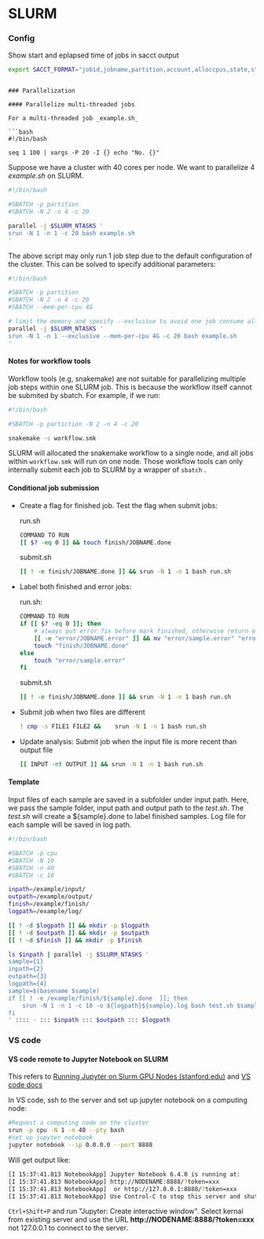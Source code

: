 # SLURM

### Config

Show start and eplapsed time of jobs in sacct output

```bash
export SACCT_FORMAT="jobid,jobname,partition,account,alloccpus,state,start,elapsed,exitcode"
```



```

### Parallelization

#### Parallelize multi-threaded jobs

For a multi-threaded job _example.sh_

```bash
#!/bin/bash

seq 1 100 | xargs -P 20 -I {} echo "No. {}"
```

Suppose we have a cluster with 40 cores per node. We want to parallelize 4 _example.sh_ on SLURM. 

```bash
#!/bin/bash

#SBATCH -p partition
#SBATCH -N 2 -n 4 -c 20

parallel -j $SLURM_NTASKS '
srun -N 1 -n 1 -c 20 bash example.sh
'
```

The above script may only run 1 job step due to the default configuration of the cluster. This can be solved to specify additional parameters:

```bash
#!/bin/bash

#SBATCH -p partition
#SBATCH -N 2 -n 4 -c 20
#SBATCH --mem-per-cpu 4G

# limit the memory and specify --exclusive to avoid one job consume all res
parallel -j $SLURM_NTASKS '
srun -N 1 -n 1 --exclusive --mem-per-cpu 4G -c 20 bash example.sh
'
```

#### Notes for workflow tools

Workflow tools (e.g, snakemake) are not suitable for parallelizing multiple job steps within one SLURM job. This is because the workflow itself cannot be submited by sbatch. For example, if we run:

```bash
#!/bin/bash

#SBATCH -p partiction -N 2 -n 4 -c 20

snakemake -s workflow.smk
```

SLURM will allocated the snakemake workflow to a single node, and all jobs within  `workflow.smk` will run on one node. Those workflow tools can only internally submit each job to SLURM by a wrapper of `sbatch` .

#### Conditional job submission

- Create a flag for finished job. Test the flag when submit jobs:
  
  run.sh
  
  ```bash
  COMMAND TO RUN
  [[ $? -eq 0 ]] && touch finish/JOBNAME.done
  ```
  
  submit.sh
  
  ```bash
  [[ ! -e finish/JOBNAME.done ]] && srun -N 1 -n 1 bash run.sh
  ```

- Label both finished and error jobs:
  
  run.sh:
  
  ```bash
  COMMAND TO RUN
  if [[ $? -eq 0 ]]; then 
      # always put error fix before mark finished, otherwise return exit code 1 if at end
      [[ -e "error/JOBNAME.error" ]] && mv "error/sample.error" "error/sample.error_fixed"
      touch "finish/JOBNAME.done"
  else
      touch "error/sample.error"
  fi
  ```
  
  submit.sh
  
  ```bash
  [[ ! -e finish/JOBNAME.done ]] && srun -N 1 -n 1 bash run.sh
  ```

- Submit job when two files are different
  
  ```bash
  ! cmp -s FILE1 FILE2 &&    srun -N 1 -n 1 bash run.sh
  ```

- Update analysis: Submit job when the input file is more recent than output file
  
  ```bash
  [[ INPUT -nt OUTPUT ]] && srun -N 1 -n 1 bash run.sh
  ```

#### Template

Input files of each sample are saved in a subfolder under input path. Here, we pass the sample folder, input path and output path to the _test.sh_. The _test.sh_ will create a ${sample}.done to label finished samples. Log file for each sample will be saved in log path. 

```bash
#!/bin/bash

#SBATCH -p cpu
#SBATCH -N 10
#SBATCH -n 40
#SBATCH -c 10

inpath=/example/input/
outpath=/example/output/
finish=/example/finish/
logpath=/example/log/

[[ ! -d $logpath ]] && mkdir -p $logpath
[[ ! -d $outpath ]] && mkdir -p $outpath
[[ ! -d $finish ]] && mkdir -p $finish

ls $inpath | parallel -j $SLURM_NTASKS '
sample={1}
inpath={2}
outpath={3}
logpath={4}
sample=$(basename $sample)
if [[ ! -e /example/finish/${sample}.done  ]]; then
    srun -N 1 -n 1 -c 10 -o ${logpath}${sample}.log bash test.sh $sample $inpath $outpath 
fi
' :::: - ::: $inpath ::: $outpath ::: $logpath
```

### VS code

#### VS code remote to Jupyter Notebook on SLURM

This refers to [Running Jupyter on Slurm GPU Nodes (stanford.edu)](https://nero-docs.stanford.edu/jupyter-slurm.html) and [VS code docs](https://code.visualstudio.com/docs/python/jupyter-support-py)

In VS code, ssh to the server and set up jupyter notebook on a computing node:

```bash
#Request a computing node on the cluster
srun -p cpu -N 1 -n 40 --pty bash
#set up jupyter notebook
jupyter notebook --ip 0.0.0.0 --port 8888
```

Will get output like:

```bash
[I 15:37:41.813 NotebookApp] Jupyter Notebook 6.4.0 is running at:
[I 15:37:41.813 NotebookApp] http://NODENAME:8888/?token=xxx
[I 15:37:41.813 NotebookApp]  or http://127.0.0.1:8888/?token=xxx
[I 15:37:41.813 NotebookApp] Use Control-C to stop this server and shut down all kernels (twice to skip confirmation).
```
`Ctrl+Shift+P` and run "Jupyter: Create interactive window". Select kernal from existing server and use the URL **http://NODENAME:8888/?token=xxx** not 127.0.0.1 to connect to the server.
